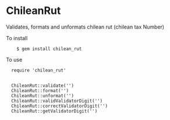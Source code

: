 ChileanRut
===========

Validates, formats and unformats chilean rut (chilean tax Number)

To install
```
	$ gem install chilean_rut
```

To use
```
  require 'chilean_rut'


  ChileanRut::validate('')
  ChileanRut::format('')
  ChileanRut::unformat('')
  ChileanRut::validValidatorDigit('')
  ChileanRut::correctValidatorDigit('')
  ChileanRut::getValidatorDigit('')
```